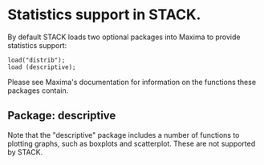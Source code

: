 # Statistics support in STACK.

By default STACK loads two optional packages into Maxima to provide statistics support:

    load("distrib");
    load (descriptive);

Please see Maxima's documentation for information on the functions these packages contain.


## Package: descriptive

Note that the "descriptive" package includes a number of functions to plotting graphs, such as boxplots and scatterplot.  These are not supported by STACK.
